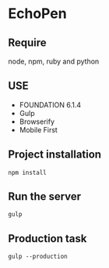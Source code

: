 EchoPen
=


Require
-

node, npm, ruby and python


USE
-

- FOUNDATION 6.1.4
- Gulp
- Browserify
- Mobile First

Project installation
-


```
npm install
```


Run the server
-
```
gulp
```


Production task
-
```
gulp --production
```
